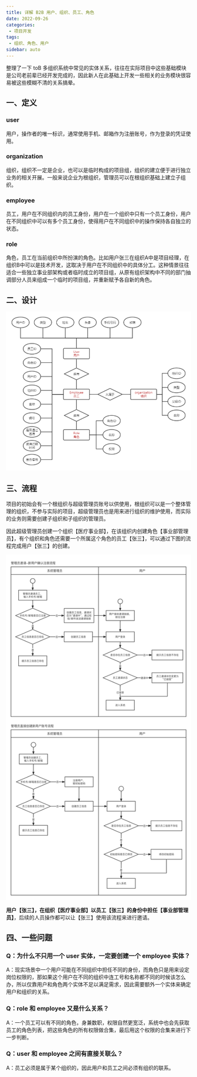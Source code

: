 ```yaml
---
title: 详解 B2B 用户、组织、员工、角色
date: 2022-09-26
categories:
 - 项目开发
tags:
 - 组织、角色、用户
sidebar: auto
---
```


整理了一下 toB 多组织系统中常见的实体关系，往往在实际项目中这些基础模块是公司老前辈已经开发完成的，因此新人在此基础上开发一些相关的业务模块很容易被这些模糊不清的关系搞晕。

## 一、定义

### user
用户，操作者的唯一标识，通常使用手机、邮箱作为注册账号，作为登录的凭证使用。
### organization
组织，组织不一定是企业，也可以是临时构成的项目组，组织的建立便于进行独立业务的相关开展。一般来说企业为根组织，管理员可以在根组织基础上建立子组织。

### employee
员工，用户在不同组织内的员工身份，用户在一个组织中只有一个员工身份，用户在不同组织中可以有多个员工身份，使得用户在不同组织中的操作保持各自独立的状态。
### role 
角色，员工在当前组织中所扮演的角色。比如用户张三在组织A中是项目经理，在组织B中可以是技术开发，这取决于用户在不同组织中的具体分工。这种情景往往适合一些独立事业部架构或者临时成立的项目组，从原有组织架构中不同的部门抽调部分人员来组成一个临时的项目组，并重新赋予各自新的角色。

## 二、设计
![sample](../../files/images/20220926/1.png)
## 三、流程
项目的初始会有一个根组织与超级管理员账号以供使用，根组织可以是一个整体管理的组织，不参与实际的项目，超级管理员也是用来进行组织的维护使用，而实际的业务则需要创建子组织和子组织的管理员。

因此超级管理员创建一个组织【医疗事业部】，在该组织内创建角色【事业部管理员】，有个组织和角色还需要一个所属这个角色的员工【张三】，可以通过下图的流程完成用户【张三】的创建。

![sample](../../files/images/20220926/2.png)

**用户【张三】，在组织【医疗事业部】以员工【张三】的身份中担任【事业部管理员】**，后续的人员操作都可以让【张三】使用该流程来进行邀请。

## 四、一些问题
### Q：为什么不只用一个 user 实体，一定要创建一个 employee 实体？

A：现实场景中一个用户可能在不同组织中担任不同的身份，而角色只是用来设定岗位权限的，那如果这个用户在不同的组织中连工号和名称都不同的时候该怎么办，所以仅靠用户和角色两个实体不足以满足需求，因此需要额外一个实体来确定用户和组织的关系。

### Q：role 和 employee 又是什么关系？

A：一个员工可以有不同的角色，身兼数职，权限自然更宽泛，系统中也会先获取员工的角色列表，把这些角色的所有权限做合集，最后用这个权限的合集来进行下一步判断。

### Q：user 和 employee 之间有直接关联么？

A：员工必须是属于某个组织的，因此用户和员工之间必须有组织的联系。